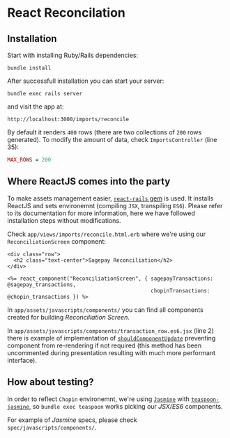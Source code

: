 React Reconcilation
===================

Installation
------------

Start with installing Ruby/Rails dependencies:

```
bundle install
```

After successfull installation you can start your server:

```
bundle exec rails server
```

and visit the app at:

```
http://localhost:3000/imports/reconcile
```

By default it renders `400` rows (there are two collections of `200` rows
generated). To modify the amount of data, check `ImportsController` (line 35):

```ruby
MAX_ROWS = 200
```

Where ReactJS comes into the party
----------------------------------

To make assets management easier,
[`react-rails` gem](https://github.com/reactjs/react-rails) is used. It installs
ReactJS and sets environemnt (compiling `JSX`, transpiling `ES6`). Please refer
to its documentation for more information, here we have followed installation
steps without modifications.

Check `app/views/imports/reconcile.html.erb` where we're using our
`ReconciliationScreen` component:

```erb
<div class="row">
  <h2 class="text-center">Sagepay Reconciliation</h2>
</div>

<%= react_component("ReconciliationScreen", { sagepayTransactions: @sagepay_transactions,
                                              chopinTransactions:  @chopin_transactions }) %>

```

In `app/assets/javascripts/components/` you can find all components created for
building _Reconciliation Screen_.

In `app/assets/javascripts/components/transaction_row.es6.jsx` (line 2) there is
example of implementation of
[`shouldComponentUpdate`](https://facebook.github.io/react/docs/advanced-performance.html)
preventing component from re-rendering if not required (this method has been
uncommented during presentation resulting with much more performant interface).

How about testing?
------------------

In order to reflect `Chopin` environemnt, we're using
[`Jasmine`](http://jasmine.github.io/) with
[`teaspoon-jasmine`](https://github.com/modeset/teaspoon), so
`bundle exec teaspoon` works picking our _JSX/ES6_ components.

For example of _Jasmine_ specs, please check `spec/javascripts/components/`.
